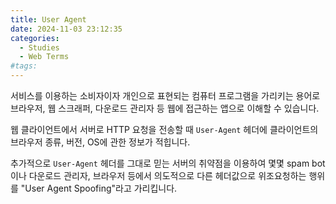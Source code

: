 ```yaml
---
title: User Agent
date: 2024-11-03 23:12:35
categories:
  - Studies
  - Web Terms
#tags:
---
```

서비스를 이용하는 소비자이자 개인으로 표현되는 컴퓨터 프로그램을 가리키는 용어로 브라우저, 웹 스크래퍼, 다운로드 관리자 등 웹에 접근하는 앱으로 이해할 수 있습니다.

웹 클라이언트에서 서버로 HTTP 요청을 전송할 때 `User-Agent` 헤더에 클라이언트의 브라우저 종류, 버전, OS에 관한 정보가 적힙니다.

추가적으로 `User-Agent` 헤더를 그대로 믿는 서버의 취약점을 이용하여 몇몇 spam bot이나 다운로드 관리자, 브라우저 등에서 의도적으로 다른 헤더값으로 위조요청하는 행위를 "User Agent Spoofing"라고 가리킵니다.
